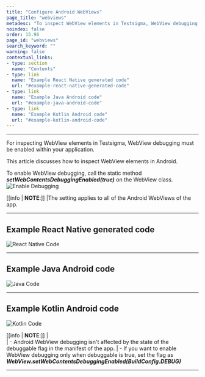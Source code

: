 ```yaml
---
title: "Configure Android WebViews"
page_title: "webviews"
metadesc: "To inspect WebView elements in Testsigma, WebView debugging must be enabled within your application. Learn how to configure Android WebViews."
noindex: false
order: 15.96
page_id: "webviews"
search_keyword: ""
warning: false
contextual_links:
- type: section
  name: "Contents"
- type: link
  name: "Example React Native generated code"
  url: "#example-react-native-generated-code"
- type: link
  name: "Example Java Android code"
  url: "#example-java-android-code"
- type: link
  name: "Example Kotlin Android code"
  url: "#example-kotlin-android-code"
---
```



---


For inspecting WebView elements in Testsigma, WebView debugging must be enabled within your application. 

This article discusses how to inspect WebView elements in Android.

To enable WebView debugging, call the static method ***setWebContentsDebuggingEnabled(true)*** on the WebView class.
![Enable Debugging](https://s3.amazonaws.com/static-docs.testsigma.com/new_images/projects/applications/DbTrue.png)

[[info | **NOTE**:]]
|The setting applies to all of the Android WebViews of the app.

---


## **Example React Native generated code**
![React Native Code](https://s3.amazonaws.com/static-docs.testsigma.com/new_images/projects/applications/RN.png)

---

## **Example Java Android code**
![Java Code](https://s3.amazonaws.com/static-docs.testsigma.com/new_images/projects/applications/java_debug.png)

---

## **Example Kotlin Android code**
![Kotlin Code](https://s3.amazonaws.com/static-docs.testsigma.com/new_images/projects/applications/kotlin.png)

[[info | **NOTE**:]]
|    
|   - Android WebView debugging isn't affected by the state of the debuggable flag in the manifest of the app.
|   - If you want to enable WebView debugging only when debuggable is true, set the flag as ***WebView.setWebContentsDebuggingEnabled(BuildConfig.DEBUG)***

---